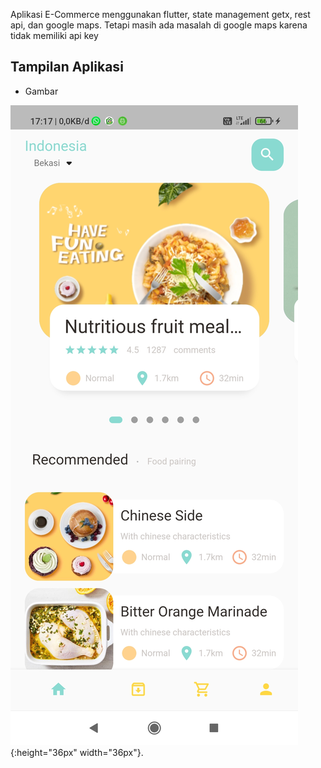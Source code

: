 Aplikasi E-Commerce menggunakan flutter, state management getx, rest api, dan google maps. Tetapi masih ada masalah di google maps karena tidak memiliki api key


## Tampilan Aplikasi

- Gambar

![Img 1](screenshot/1.jpg){:height="36px" width="36px"}.